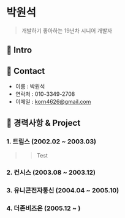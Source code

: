 # 박원석
> 개발하기 좋아하는 19년차 시니어 개발자

## :pushpin: Intro

## :pushpin: Contact
- 이름 : 박원석
- 연락처 : 010-3349-2708
- 이메일 : korn4626@gmail.com


## :pushpin: 경력사항 & Project
### 1. 트립스 (2002.02 ~ 2003.03)
> > Test
> > 
### 2. 컨시스 (2003.08 ~ 2003.12)
> 
### 3. 유니콘전자통신 (2004.04 ~ 2005.10)
> 
### 4. 더존비즈온 (2005.12 ~ )



<!-- Markdown link & img dfn's -->
[tbook]: https://github.com/korn4626/portfolio/blob/main/%E1%84%89%E1%85%B3%E1%84%8F%E1%85%B3%E1%84%85%E1%85%B5%E1%86%AB%E1%84%89%E1%85%A3%E1%86%BA%202021-11-16%20%E1%84%8B%E1%85%A9%E1%84%92%E1%85%AE%204.05.33.png?raw=true
